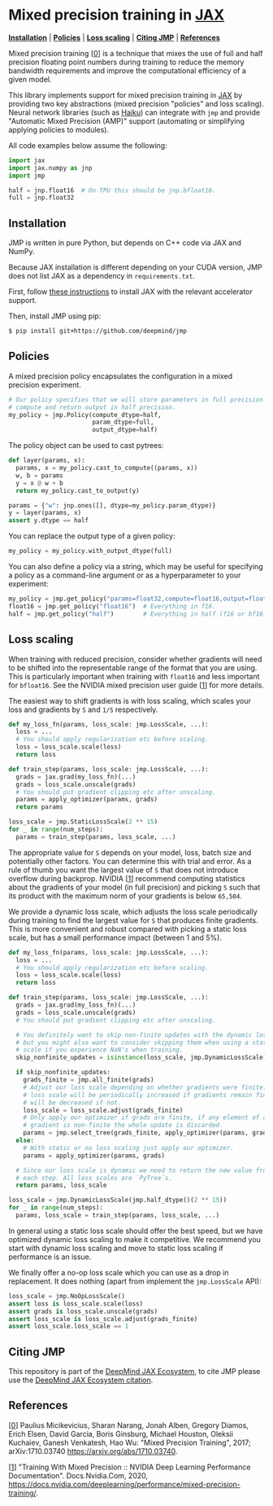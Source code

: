 # Mixed precision training in [JAX]

[**Installation**](#installation)
| [**Policies**](#policies)
| [**Loss scaling**](#loss-scaling)
| [**Citing JMP**](#citing-jmp)
| [**References**](#references)

Mixed precision training [[0]] is a technique that mixes the use of full and
half precision floating point numbers during training to reduce the memory
bandwidth requirements and improve the computational efficiency of a given
model.

This library implements support for mixed precision training in [JAX] by providing
two key abstractions (mixed precision "policies" and loss scaling). Neural
network libraries (such as [Haiku]) can integrate with `jmp` and provide
"Automatic Mixed Precision (AMP)" support (automating or simplifying applying
policies to modules).

All code examples below assume the following:

```python
import jax
import jax.numpy as jnp
import jmp

half = jnp.float16  # On TPU this should be jnp.bfloat16.
full = jnp.float32
```

## Installation

JMP is written in pure Python, but depends on C++ code via JAX and NumPy.

Because JAX installation is different depending on your CUDA version, JMP does
not list JAX as a dependency in `requirements.txt`.

First, follow [these instructions](https://github.com/google/jax#installation)
to install JAX with the relevant accelerator support.

Then, install JMP using pip:

```bash
$ pip install git+https://github.com/deepmind/jmp
```

## Policies

A mixed precision policy encapsulates the configuration in a mixed precision
experiment.

```python
# Our policy specifies that we will store parameters in full precision but will
# compute and return output in half precision.
my_policy = jmp.Policy(compute_dtype=half,
                       param_dtype=full,
                       output_dtype=half)
```

The policy object can be used to cast pytrees:

```python
def layer(params, x):
  params, x = my_policy.cast_to_compute((params, x))
  w, b = params
  y = x @ w + b
  return my_policy.cast_to_output(y)

params = {"w": jnp.ones([], dtype=my_policy.param_dtype)}
y = layer(params, x)
assert y.dtype == half
```

You can replace the output type of a given policy:

```python
my_policy = my_policy.with_output_dtype(full)
```

You can also define a policy via a string, which may be useful for specifying a
policy as a command-line argument or as a hyperparameter to your experiment:

```python
my_policy = jmp.get_policy("params=float32,compute=float16,output=float32")
float16 = jmp.get_policy("float16")  # Everything in f16.
half = jmp.get_policy("half")        # Everything in half (f16 or bf16).
```

## Loss scaling

When training with reduced precision, consider whether gradients will need to be
shifted into the representable range of the format that you are using. This is
particularly important when training with `float16` and less important for
`bfloat16`. See the NVIDIA mixed precision user guide [[1]] for more details.

The easiest way to shift gradients is with loss scaling, which scales your loss
and gradients by `S` and `1/S` respectively.

```python
def my_loss_fn(params, loss_scale: jmp.LossScale, ...):
  loss = ...
  # You should apply regularization etc before scaling.
  loss = loss_scale.scale(loss)
  return loss

def train_step(params, loss_scale: jmp.LossScale, ...):
  grads = jax.grad(my_loss_fn)(...)
  grads = loss_scale.unscale(grads)
  # You should put gradient clipping etc after unscaling.
  params = apply_optimizer(params, grads)
  return params

loss_scale = jmp.StaticLossScale(2 ** 15)
for _ in range(num_steps):
  params = train_step(params, loss_scale, ...)
```

The appropriate value for `S` depends on your model, loss, batch size and
potentially other factors. You can determine this with trial and error. As a
rule of thumb you want the largest value of `S` that does not introduce overflow
during backprop. NVIDIA [[1]] recommend computing statistics about the gradients
of your model (in full precision) and picking `S` such that its product with the
maximum norm of your gradients is below `65,504`.

We provide a dynamic loss scale, which adjusts the loss scale periodically
during training to find the largest value for `S` that produces finite
gradients. This is more convenient and robust compared with picking a static
loss scale, but has a small performance impact (between 1 and 5%).

```python
def my_loss_fn(params, loss_scale: jmp.LossScale, ...):
  loss = ...
  # You should apply regularization etc before scaling.
  loss = loss_scale.scale(loss)
  return loss

def train_step(params, loss_scale: jmp.LossScale, ...):
  grads = jax.grad(my_loss_fn)(...)
  grads = loss_scale.unscale(grads)
  # You should put gradient clipping etc after unscaling.

  # You definitely want to skip non-finite updates with the dynamic loss scale,
  # but you might also want to consider skipping them when using a static loss
  # scale if you experience NaN's when training.
  skip_nonfinite_updates = isinstance(loss_scale, jmp.DynamicLossScale)

  if skip_nonfinite_updates:
    grads_finite = jmp.all_finite(grads)
    # Adjust our loss scale depending on whether gradients were finite. The
    # loss scale will be periodically increased if gradients remain finite and
    # will be decreased if not.
    loss_scale = loss_scale.adjust(grads_finite)
    # Only apply our optimizer if grads are finite, if any element of any
    # gradient is non-finite the whole update is discarded.
    params = jmp.select_tree(grads_finite, apply_optimizer(params, grads), params)
  else:
    # With static or no loss scaling just apply our optimizer.
    params = apply_optimizer(params, grads)

  # Since our loss scale is dynamic we need to return the new value from
  # each step. All loss scales are `PyTree`s.
  return params, loss_scale

loss_scale = jmp.DynamicLossScale(jmp.half_dtype()(2 ** 15))
for _ in range(num_steps):
  params, loss_scale = train_step(params, loss_scale, ...)
```

In general using a static loss scale should offer the best speed, but we have
optimized dynamic loss scaling to make it competitive. We recommend you start
with dynamic loss scaling and move to static loss scaling if performance is an
issue.

We finally offer a no-op loss scale which you can use as a drop in replacement.
It does nothing (apart from implement the `jmp.LossScale` API):

```python
loss_scale = jmp.NoOpLossScale()
assert loss is loss_scale.scale(loss)
assert grads is loss_scale.unscale(grads)
assert loss_scale is loss_scale.adjust(grads_finite)
assert loss_scale.loss_scale == 1
```

## Citing JMP

This repository is part of the [DeepMind JAX Ecosystem](https://deepmind.com/blog/article/using-jax-to-accelerate-our-research),
to cite JMP please use the [DeepMind JAX Ecosystem citation](https://github.com/deepmind/jax/blob/main/deepmind2020jax.txt).

## References

[[0]] Paulius Micikevicius, Sharan Narang, Jonah Alben, Gregory Diamos, Erich
Elsen, David Garcia, Boris Ginsburg, Michael Houston, Oleksii Kuchaiev, Ganesh
Venkatesh, Hao Wu: "Mixed Precision Training", 2017; arXiv:1710.03740
https://arxiv.org/abs/1710.03740.

[[1]] "Training With Mixed Precision :: NVIDIA Deep Learning Performance
Documentation". Docs.Nvidia.Com, 2020,
https://docs.nvidia.com/deeplearning/performance/mixed-precision-training/.

[0]: https://arxiv.org/abs/1710.03740
[1]: https://docs.nvidia.com/deeplearning/performance/mixed-precision-training/index.html
[Haiku]: https://github.com/deepmind/dm-haiku
[JAX]: https://github.com/google/jax
